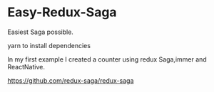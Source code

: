 # Easy-Redux-Saga
Easiest Saga possible.

yarn to install dependencies

In my first example I created a counter using redux Saga,immer and ReactNative.

https://github.com/redux-saga/redux-saga

